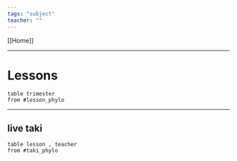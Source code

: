 ```yaml
---
tags: "subject"
teacher: ""
---
```

[[Home]]

---
# Lessons
```dataview
table trimester
from #lesson_phylo
```
---
## live taki
```dataview
table lesson , teacher
from #taki_phylo
```